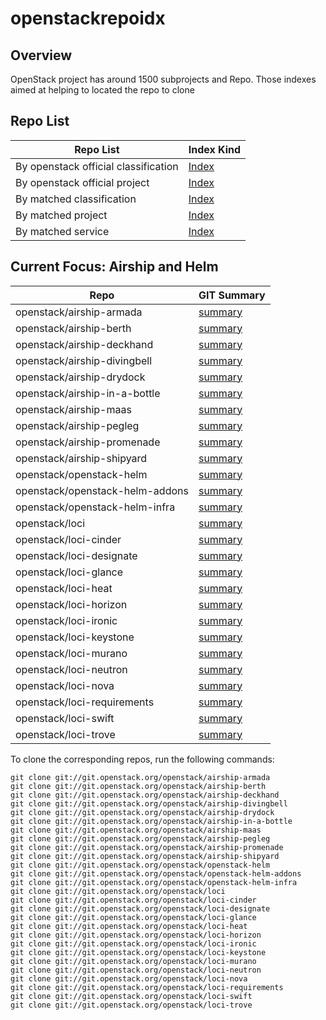 # openstackrepoidx

## Overview

OpenStack project has around 1500 subprojects and Repo.
Those indexes aimed at helping to located the repo to clone 

## Repo List

| Repo List               | Index Kind |
| ----------------------- | ---------- |
| By openstack official classification | [Index](BY_CLASSIFICATION.md) |
| By openstack official project | [Index](BY_PROJECT.md) |
| By matched classification | [Index](BY_MATCHED_CLASSIFICATION.md) |
| By matched project | [Index](BY_MATCHED_PROJECT.md) |
| By matched service | [Index](BY_MATCHED_SERVICE.md) |

## Current Focus: Airship and Helm

| Repo                    | GIT Summary|
| ----------------------- | ---------- |
| openstack/airship-armada  | [summary](https://git.openstack.org/cgit/openstack/airship-armada/summary) |
| openstack/airship-berth  | [summary](https://git.openstack.org/cgit/openstack/airship-berth/summary) |
| openstack/airship-deckhand  | [summary](https://git.openstack.org/cgit/openstack/airship-deckhand/summary) |
| openstack/airship-divingbell  | [summary](https://git.openstack.org/cgit/openstack/airship-divingbell/summary) |
| openstack/airship-drydock  | [summary](https://git.openstack.org/cgit/openstack/airship-drydock/summary) |
| openstack/airship-in-a-bottle  | [summary](https://git.openstack.org/cgit/openstack/airship-in-a-bottle/summary) |
| openstack/airship-maas  | [summary](https://git.openstack.org/cgit/openstack/airship-maas/summary) |
| openstack/airship-pegleg  | [summary](https://git.openstack.org/cgit/openstack/airship-pegleg/summary) |
| openstack/airship-promenade  | [summary](https://git.openstack.org/cgit/openstack/airship-promenade/summary) |
| openstack/airship-shipyard  | [summary](https://git.openstack.org/cgit/openstack/airship-shipyard/summary) |
| openstack/openstack-helm  | [summary](https://git.openstack.org/cgit/openstack/openstack-helm/summary) |
| openstack/openstack-helm-addons  | [summary](https://git.openstack.org/cgit/openstack/openstack-helm-addons/summary) |
| openstack/openstack-helm-infra  | [summary](https://git.openstack.org/cgit/openstack/openstack-helm-infra/summary) |
| openstack/loci  | [summary](https://git.openstack.org/cgit/openstack/loci/summary) |
| openstack/loci-cinder  | [summary](https://git.openstack.org/cgit/openstack/loci-cinder/summary) |
| openstack/loci-designate  | [summary](https://git.openstack.org/cgit/openstack/loci-designate/summary) |
| openstack/loci-glance  | [summary](https://git.openstack.org/cgit/openstack/loci-glance/summary) |
| openstack/loci-heat  | [summary](https://git.openstack.org/cgit/openstack/loci-heat/summary) |
| openstack/loci-horizon  | [summary](https://git.openstack.org/cgit/openstack/loci-horizon/summary) |
| openstack/loci-ironic  | [summary](https://git.openstack.org/cgit/openstack/loci-ironic/summary) |
| openstack/loci-keystone  | [summary](https://git.openstack.org/cgit/openstack/loci-keystone/summary) |
| openstack/loci-murano  | [summary](https://git.openstack.org/cgit/openstack/loci-murano/summary) |
| openstack/loci-neutron  | [summary](https://git.openstack.org/cgit/openstack/loci-neutron/summary) |
| openstack/loci-nova  | [summary](https://git.openstack.org/cgit/openstack/loci-nova/summary) |
| openstack/loci-requirements  | [summary](https://git.openstack.org/cgit/openstack/loci-requirements/summary) |
| openstack/loci-swift  | [summary](https://git.openstack.org/cgit/openstack/loci-swift/summary) |
| openstack/loci-trove  | [summary](https://git.openstack.org/cgit/openstack/loci-trove/summary) |

To clone the corresponding repos, run the following commands:
~~~
git clone git://git.openstack.org/openstack/airship-armada
git clone git://git.openstack.org/openstack/airship-berth
git clone git://git.openstack.org/openstack/airship-deckhand
git clone git://git.openstack.org/openstack/airship-divingbell
git clone git://git.openstack.org/openstack/airship-drydock
git clone git://git.openstack.org/openstack/airship-in-a-bottle
git clone git://git.openstack.org/openstack/airship-maas
git clone git://git.openstack.org/openstack/airship-pegleg
git clone git://git.openstack.org/openstack/airship-promenade
git clone git://git.openstack.org/openstack/airship-shipyard
git clone git://git.openstack.org/openstack/openstack-helm
git clone git://git.openstack.org/openstack/openstack-helm-addons
git clone git://git.openstack.org/openstack/openstack-helm-infra
git clone git://git.openstack.org/openstack/loci
git clone git://git.openstack.org/openstack/loci-cinder
git clone git://git.openstack.org/openstack/loci-designate
git clone git://git.openstack.org/openstack/loci-glance
git clone git://git.openstack.org/openstack/loci-heat
git clone git://git.openstack.org/openstack/loci-horizon
git clone git://git.openstack.org/openstack/loci-ironic
git clone git://git.openstack.org/openstack/loci-keystone
git clone git://git.openstack.org/openstack/loci-murano
git clone git://git.openstack.org/openstack/loci-neutron
git clone git://git.openstack.org/openstack/loci-nova
git clone git://git.openstack.org/openstack/loci-requirements
git clone git://git.openstack.org/openstack/loci-swift
git clone git://git.openstack.org/openstack/loci-trove
~~~

